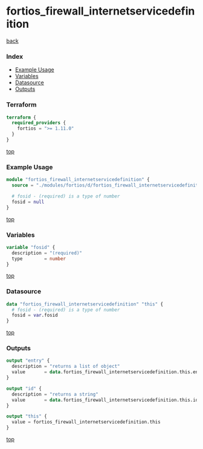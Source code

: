 # fortios_firewall_internetservicedefinition

[back](../fortios.md)

### Index

- [Example Usage](#example-usage)
- [Variables](#variables)
- [Datasource](#datasource)
- [Outputs](#outputs)

### Terraform

```terraform
terraform {
  required_providers {
    fortios = ">= 1.11.0"
  }
}
```

[top](#index)

### Example Usage

```terraform
module "fortios_firewall_internetservicedefinition" {
  source = "./modules/fortios/d/fortios_firewall_internetservicedefinition"

  # fosid - (required) is a type of number
  fosid = null
}
```

[top](#index)

### Variables

```terraform
variable "fosid" {
  description = "(required)"
  type        = number
}
```

[top](#index)

### Datasource

```terraform
data "fortios_firewall_internetservicedefinition" "this" {
  # fosid - (required) is a type of number
  fosid = var.fosid
}
```

[top](#index)

### Outputs

```terraform
output "entry" {
  description = "returns a list of object"
  value       = data.fortios_firewall_internetservicedefinition.this.entry
}

output "id" {
  description = "returns a string"
  value       = data.fortios_firewall_internetservicedefinition.this.id
}

output "this" {
  value = fortios_firewall_internetservicedefinition.this
}
```

[top](#index)